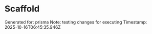 # Scaffold

Generated for: prisma
Note: testing changes for executing
Timestamp: 2025-10-16T06:45:35.946Z
